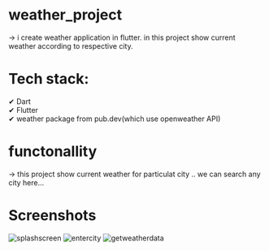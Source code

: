 # weather_project

-> i create weather application in flutter. in this project show current weather according to respective city.

# Tech stack:

✔ Dart <br>
✔ Flutter <br>
✔ weather package from pub.dev(which use openweather API)

# functonallity

-> this project show current weather for particulat city .. we can search any city here...

# Screenshots
![splashscreen](https://github.com/user-attachments/assets/239b6d59-2c45-4a73-a678-372f75e8a047) ![entercity](https://github.com/user-attachments/assets/93f90de2-343e-4156-b3aa-d1b20e907dc7) ![getweatherdata](https://github.com/user-attachments/assets/52364ec1-0a9d-4aa3-b573-1591ad087694)
